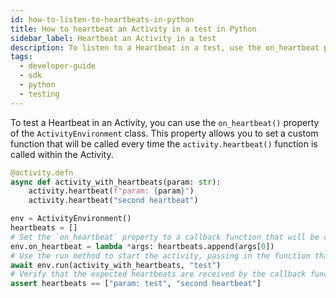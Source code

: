 ```yaml
---
id: how-to-listen-to-heartbeats-in-python
title: How to heartbeat an Activity in a test in Python
sidebar_label: Heartbeat an Activity in a test
description: To listen to a Heartbeat in a test, use the on_heartbeat property.
tags:
  - developer-guide
  - sdk
  - python
  - testing
---
```


To test a Heartbeat in an Activity, you can use the `on_heartbeat()` property of the `ActivityEnvironment` class. This property allows you to set a custom function that will be called every time the `activity.heartbeat()` function is called within the Activity.

```python
@activity.defn
async def activity_with_heartbeats(param: str):
    activity.heartbeat(f"param: {param}")
    activity.heartbeat("second heartbeat")

env = ActivityEnvironment()
heartbeats = []
# Set the `on_heartbeat` property to a callback function that will be called for each heartbeat sent by the activity.
env.on_heartbeat = lambda *args: heartbeats.append(args[0])
# Use the run method to start the activity, passing in the function that contains the heartbeats and any necessary parameters.
await env.run(activity_with_heartbeats, "test")
# Verify that the expected heartbeats are received by the callback function.
assert heartbeats == ["param: test", "second heartbeat"]
```
